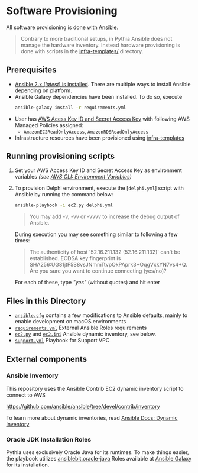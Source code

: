 # Software Provisioning

All software provisioning is done with [Ansible](https://www.ansible.com/).

> Contrary to more traditional setups, in Pythia Ansible does not manage the hardware inventory. Instead hardware provisioning is done with scripts in the [infra-templates/](../infra-templates/) directory.

## Prerequisites

 - [Ansible 2.x (_latest_) is installed](http://docs.ansible.com/ansible/latest/intro_installation.html). There are multiple ways to install Ansible depending on platform.
 - Ansible Galaxy dependencies have been installed. To do so, execute
    ```sh
    ansible-galaxy install -r requirements.yml
    ```
 - User has [AWS Acess Key ID and Secret Access Key](http://docs.aws.amazon.com/general/latest/gr/aws-sec-cred-types.html#access-keys-and-secret-access-keys) with following AWS Managed Policies assigned:
   - `AmazonEC2ReadOnlyAccess`, `AmazonRDSReadOnlyAccess`
 - Infrastructure resources have been provisioned using [infra-templates](../infra-templates)

## Running provisioning scripts

 1. Set your AWS Access Key ID and Secret Access Key as environment variables _(see [AWS CLI: Environment Variables](http://docs.aws.amazon.com/cli/latest/userguide/cli-environment.html))_
 1. To provision Delphi environment, execute the [`delphi.yml`] script with Ansible by running the command below:
    ```sh
    ansible-playbook -i ec2.py delphi.yml
    ```
    > You may add -v, -vv or -vvvv to increase the debug output of Ansible.
    
    During execution you may see something similar to following a few times:
    
    > The authenticity of host '52.16.211.132 (52.16.211.132)' can't be established.
    >  ECDSA key fingerprint is SHA256:UG81jtF5S8vsJNmmTtvpOkPAprk3+OqgVxkYN7vs4+Q.
    >  Are you sure you want to continue connecting (yes/no)?
    
    For each of these, type _"yes"_ (without quotes) and hit enter

## Files in this Directory

 - [`ansible.cfg`](ansible.cfg) contains a few modifications to Ansible defaults, mainly to enable development on macOS environments
 - [`requirements.yml`](requirements.yml) External Ansible Roles requirements
 - [`ec2.py`](ec2.py) and [`ec2.ini`](ec2.ini) Ansible dynamic inventory, see below.
 - [`support.yml`](support.yml) Playbook for Support VPC

## External components

### Ansible Inventory

This repository uses the Ansible Contrib EC2 dynamic inventory script to connect to AWS

https://github.com/ansible/ansible/tree/devel/contrib/inventory

To learn more about dynamic inventories, read [Ansible Docs: Dynamic Inventory](http://docs.ansible.com/ansible/latest/intro_dynamic_inventory.html)

### Oracle JDK Installation Roles

Pythia uses exclusively Oracle Java for its runtimes. To make things easier, the playbook utilizes [ansiblebit.oracle-java](https://github.com/ansiblebit/oracle-java) Roles available at [Ansible Galaxy](https://galaxy.ansible.com/ansiblebit/oracle-java/) for its installation.
